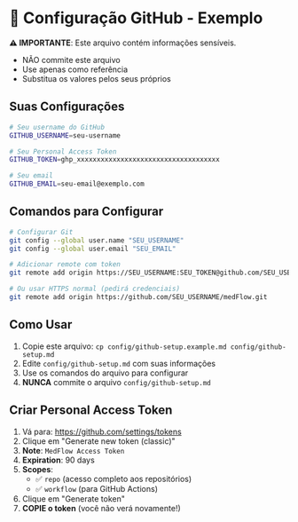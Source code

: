 # 🔐 Configuração GitHub - Exemplo

**⚠️ IMPORTANTE**: Este arquivo contém informações sensíveis. 
- NÃO commite este arquivo
- Use apenas como referência
- Substitua os valores pelos seus próprios

## Suas Configurações

```bash
# Seu username do GitHub
GITHUB_USERNAME=seu-username

# Seu Personal Access Token
GITHUB_TOKEN=ghp_xxxxxxxxxxxxxxxxxxxxxxxxxxxxxxxxxxxx

# Seu email
GITHUB_EMAIL=seu-email@exemplo.com
```

## Comandos para Configurar

```bash
# Configurar Git
git config --global user.name "SEU_USERNAME"
git config --global user.email "SEU_EMAIL"

# Adicionar remote com token
git remote add origin https://SEU_USERNAME:SEU_TOKEN@github.com/SEU_USERNAME/medFlow.git

# Ou usar HTTPS normal (pedirá credenciais)
git remote add origin https://github.com/SEU_USERNAME/medFlow.git
```

## Como Usar

1. Copie este arquivo: `cp config/github-setup.example.md config/github-setup.md`
2. Edite `config/github-setup.md` com suas informações
3. Use os comandos do arquivo para configurar
4. **NUNCA** commite o arquivo `config/github-setup.md`

## Criar Personal Access Token

1. Vá para: https://github.com/settings/tokens
2. Clique em "Generate new token (classic)"
3. **Note**: `MedFlow Access Token`
4. **Expiration**: 90 days
5. **Scopes**: 
   - ✅ `repo` (acesso completo aos repositórios)
   - ✅ `workflow` (para GitHub Actions)
6. Clique em "Generate token"
7. **COPIE o token** (você não verá novamente!) 